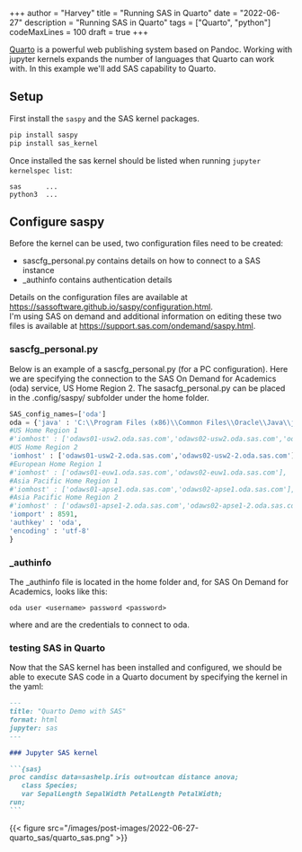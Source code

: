 +++
author = "Harvey"
title = "Running SAS in Quarto"
date = "2022-06-27"
description = "Running SAS in Quarto"
tags = ["Quarto", "python"]
codeMaxLines = 100
draft = true
+++

[Quarto](https://quarto.org/) is a powerful web publishing system based on Pandoc.  Working with jupyter kernels expands the number of languages that Quarto can work with.  In this example we'll add SAS capability to Quarto.


## Setup

First install the `saspy` and the SAS kernel packages.

```bash
pip install saspy
pip install sas_kernel
```

Once installed the sas kernel should be listed when running `jupyter kernelspec list`:

```
sas      ...
python3  ...
```

## Configure saspy

Before the kernel can be used, two configuration files need to be created:
-  sascfg_personal.py contains details on how to connect to a SAS instance
-  _authinfo contains authentication details

Details on the configuration files are available at https://sassoftware.github.io/saspy/configuration.html.  
I'm using SAS on demand and additional information on editing these two files is available at https://support.sas.com/ondemand/saspy.html.

### sascfg_personal.py

Below is an example of a sascfg_personal.py (for a PC configuration).  Here we are specifying the connection to the SAS On Demand for Academics (oda) service, US Home Region 2.  The sasacfg_personal.py can be placed in the .config/saspy/ subfolder under the home folder.

```python
SAS_config_names=['oda']
oda = {'java' : 'C:\\Program Files (x86)\\Common Files\\Oracle\\Java\\javapath\\java.exe',
#US Home Region 1
#'iomhost' : ['odaws01-usw2.oda.sas.com','odaws02-usw2.oda.sas.com','odaws03-usw2.oda.sas.com','odaws04-usw2.oda.sas.com'],
#US Home Region 2
'iomhost' : ['odaws01-usw2-2.oda.sas.com','odaws02-usw2-2.oda.sas.com'],
#European Home Region 1
#'iomhost' : ['odaws01-euw1.oda.sas.com','odaws02-euw1.oda.sas.com'],
#Asia Pacific Home Region 1
#'iomhost' : ['odaws01-apse1.oda.sas.com','odaws02-apse1.oda.sas.com'],
#Asia Pacific Home Region 2
#'iomhost' : ['odaws01-apse1-2.oda.sas.com','odaws02-apse1-2.oda.sas.com'],
'iomport' : 8591,
'authkey' : 'oda',
'encoding' : 'utf-8'
}
```

### _authinfo

The _authinfo file is located in the home folder and, for SAS On Demand for Academics, looks like this:

```
oda user <username> password <password>
```

where _<username>_ and _<password>_ are the credentials to connect to oda.

### testing SAS in Quarto

Now that the SAS kernel has been installed and configured, we should be able to execute SAS code in a Quarto document by specifying the kernel in the yaml:

~~~markdown
---
title: "Quarto Demo with SAS"
format: html
jupyter: sas
---

### Jupyter SAS kernel

```{sas}
proc candisc data=sashelp.iris out=outcan distance anova;
   class Species;
   var SepalLength SepalWidth PetalLength PetalWidth;
run;
```
~~~

{{< figure src="/images/post-images/2022-06-27-quarto_sas/quarto_sas.png" >}}

